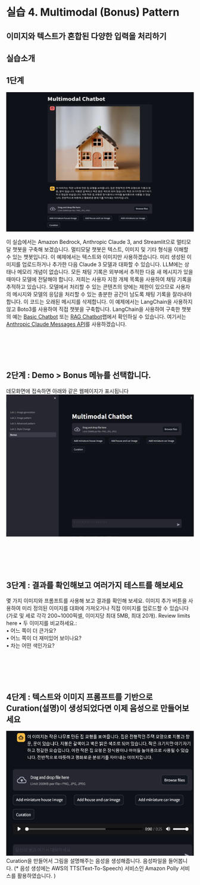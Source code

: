 # 실습 4. Multimodal (Bonus) Pattern
## 이미지와 텍스트가 혼합된 다양한 입력을 처리하기
## 실습소개

## 1단계
![multimodal-01.png](images/multimodal-01.png)

이 실습에서는 Amazon Bedrock, Anthropic Claude 3, and Streamlit으로 멀티모달 챗봇을 구축해 보겠습니다.
멀티모달 챗봇은 텍스트, 이미지 및 기타 형식을 이해할 수 있는 챗봇입니다. 이 예제에서는 텍스트와 이미지만 사용하겠습니다. 미리 생성된 이미지를 업로드하거나 추가한 다음 Claude 3 모델과 대화할 수 있습니다.
LLM에는 상태나 메모리 개념이 없습니다. 모든 채팅 기록은 외부에서 추적한 다음 새 메시지가 있을 때마다 모델에 전달해야 합니다. 저희는 사용자 지정 개체 목록을 사용하여 채팅 기록을 추적하고 있습니다. 모델에서 처리할 수 있는 콘텐츠의 양에는 제한이 있으므로 사용자의 메시지와 모델의 응답을 처리할 수 있는 충분한 공간이 남도록 채팅 기록을 잘라내야 합니다. 이 코드는 오래된 메시지를 삭제합니다.
이 예제에서는 LangChain을 사용하지 않고 Boto3를 사용하여 직접 챗봇을 구축합니다. LangChain을 사용하여 구축한 챗봇의 예는 [Basic Chatbot](https://catalog.us-east-1.prod.workshops.aws/workshops/10435111-3e2e-48bb-acb4-0b5111d7638e/ko-KR/image-labs/bedrock-image-search) 또는 [RAG Chatbot](https://catalog.us-east-1.prod.workshops.aws/workshops/10435111-3e2e-48bb-acb4-0b5111d7638e/ko-KR/image-labs/bedrock-image-search)랩에서 확인하실 수 있습니다. 여기서는 [Anthropic Claude Messages API](https://catalog.us-east-1.prod.workshops.aws/workshops/10435111-3e2e-48bb-acb4-0b5111d7638e/ko-KR/image-labs/bedrock-image-search)를 사용하겠습니다.

<BR><BR><BR><BR>
## 2단계 : Demo > Bonus 메뉴를 선택합니다.
데모화면에 접속하면 아래와 같은 웹페이지가 표시됩니다
![multimodal-02.png](images/multimodal-02.png)

<BR><BR><BR><BR>
## 3단계 : 결과를 확인해보고 여러가지 테스트를 해보세요
몇 가지 이미지와 프롬프트를 사용해 보고 결과를 확인해 보세요. 이미지 추가 버튼을 사용하여 미리 정의된 이미지를 대화에 가져오거나 직접 이미지를 업로드할 수 있습니다(가로 및 세로 각각 200~1000픽셀, 이미지당 최대 5MB, 최대 20개). Review limits here 
• 두 이미지를 비교하세요.: <BR>
  • 어느 쪽이 더 큰가요? <BR>
  • 어느 쪽이 더 재미있어 보이나요? <BR>
  • 차는 어떤 색인가요? <BR>

<BR><BR><BR><BR>
## 4단계 : 텍스트와 이미지 프롬프트를 기반으로 Curation(설명)이 생성되었다면 이제 음성으로 만들어보세요
![multimodal-03.png](images/multimodal-03.png)
Curation을 만들어서 그림을 설명해주는 음성을 생성해줍니다.
음성파일을 들어봅니다.
(* 음성 생성에는 AWS의 TTS(Text-To-Speech) 서비스인 Amazon Polly 서비스를 활용하였습니다. )



